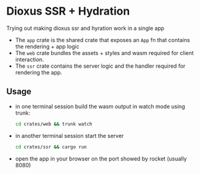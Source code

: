# Dioxus SSR + Hydration

Trying out making dioxus ssr and hyration work in a single app

- The `app` crate is the shared crate that exposes an `App` fn that contains the rendering + app logic
- The `web` crate bundles the assets + styles and wasm required for client interaction.
- The `ssr` crate contains the server logic and the handler required for rendering the app.

## Usage

- in one terminal session build the wasm output in watch mode using trunk:
  ```bash
  cd crates/web && trunk watch
  ```
- in another terminal session start the server
  ```bash
  cd crates/ssr && cargo run
  ```
- open the app in your browser on the port showed by rocket (usually 8080)
